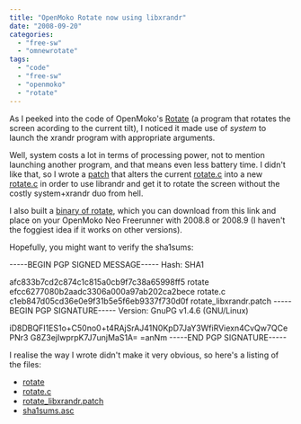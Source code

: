 ```yaml
---
title: "OpenMoko Rotate now using libxrandr"
date: "2008-09-20"
categories: 
  - "free-sw"
  - "omnewrotate"
tags: 
  - "code"
  - "free-sw"
  - "openmoko"
  - "rotate"
---
```


As I peeked into the code of OpenMoko's [Rotate](http://wiki.openmoko.org/wiki/Rotate) (a program that rotates the screen acording to the current tilt), I noticed it made use of _system_ to launch the xrandr program with appropriate arguments.

Well, system costs a lot in terms of processing power, not to mention launching another program, and that means even less battery time. I didn't like that, so I wrote a [patch](http://files.1407.org/2008/09/20/rotate_libxrandr.patch) that alters the current [rotate.c](http://github.com/cjb/freerunner-rotate/tree/master/rotate.c?raw=true) into a new [rotate.c](http://files.1407.org/2008/09/20/rotate.c) in order to use librandr and get it to rotate the screen without the costly system+xrandr duo from hell.

I also built a [binary of rotate](http://files.1407.org/2008/09/20/rotate), which you can download from this link and place on your OpenMoko Neo Freerunner with 2008.8 or 2008.9 (I haven't the foggiest idea if it works on other versions).

Hopefully, you might want to verify the sha1sums:

\-----BEGIN PGP SIGNED MESSAGE-----
Hash: SHA1

afc833b7cd2c874c1c815a0cb9f7c38a65998ff5  rotate
efcc6277080b2aadc3306a000a97ab202ca2bece  rotate.c
c1eb847d05cd36e0e9f31b5e5f6eb9337f730d0f  rotate\_libxrandr.patch
-----BEGIN PGP SIGNATURE-----
Version: GnuPG v1.4.6 (GNU/Linux)

iD8DBQFI1ES1o+C50no0+t4RAjSrAJ41N0KpD7JaY3WfiRViexn4CvQw7QCePNr3
G8Z3ejIwprpK7J7unjMaS1A=
=anNm
-----END PGP SIGNATURE-----

I realise the way I wrote didn't make it very obvious, so here's a listing of the files:

- [rotate](http://files.1407.org/2008/09/20/rotate)
- [rotate.c](http://files.1407.org/2008/09/20/rotate.c)
- [rotate\_libxrandr.patch](http://files.1407.org/2008/09/20/rotate_libxrandr.patch)
- [sha1sums.asc](http://files.1407.org/2008/09/20/sha1sums.asc)
